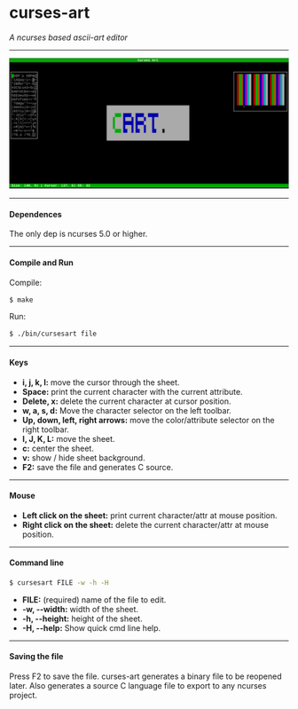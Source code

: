 # curses-art
*A ncurses based ascii-art editor*

---

![](res/curses-art.png)

---

#### Dependences
The only dep is ncurses 5.0 or higher.

---

#### Compile and Run
Compile:
```sh
$ make
```
Run:
```sh
$ ./bin/cursesart file
```

---

#### Keys
* **i, j, k, l:** move the cursor through the sheet.
* **Space:** print the current character with the current attribute.
* **Delete, x:** delete the current character at cursor position.
* **w, a, s, d:** Move the character selector on the left toolbar.
* **Up, down, left, right arrows:** move the color/attribute selector on the right  toolbar.
* **I, J, K, L:** move the sheet.
* **c:** center the sheet.
* **v:** show / hide sheet background.
* **F2:** save the file and generates C source.

---

#### Mouse
* **Left click on the sheet:** print current character/attr at mouse position.
* **Right click on the sheet:** delete the current character/attr at mouse position.

---

#### Command line
```sh
$ cursesart FILE -w -h -H
```
* **FILE:** (required) name of the file to edit.
* **-w, --width:** width of the sheet.
* **-h, --height:** height of the sheet.
* **-H, --help:** Show quick cmd line help.

---

#### Saving the file
Press F2 to save the file. curses-art generates a binary file to be reopened later. Also generates a source C language file to export to any ncurses project.